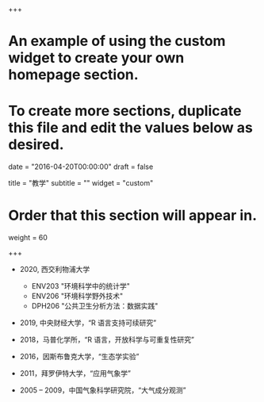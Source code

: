 +++
# An example of using the custom widget to create your own homepage section.
# To create more sections, duplicate this file and edit the values below as desired.

date = "2016-04-20T00:00:00"
draft = false

title = "教学"
subtitle = ""
widget = "custom"

# Order that this section will appear in.
weight = 60

+++

- 2020, 西交利物浦大学
  - ENV203 "环境科学中的统计学"
  - ENV206 "环境科学野外技术"
  - DPH206 "公共卫生分析方法：数据实践"
  
- 2019, 中央财经大学，“R 语言支持可续研究”

- 2018，马普化学所，“R 语言，开放科学与可重复性研究”

- 2016，因斯布鲁克大学，“生态学实验”

- 2011，拜罗伊特大学，“应用气象学”

- 2005 – 2009，中国气象科学研究院，“大气成分观测”
